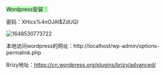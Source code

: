 <span style="background:#BBFFBB;">Wordpress安装：</span>

密码：XHics%4nOJAl$ZdUQ)

![1648530773722](3_29.assets/1648530773722.png)

本地访问wordpress的网址：http://localhost/wp-admin/options-permalink.php



Brizy地址：https://cn.wordpress.org/plugins/brizy/advanced/